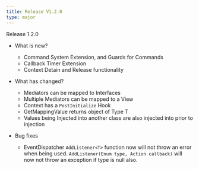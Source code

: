 ```yaml
---
title: Release V1.2.0
type: major
---
```


Release 1.2.0

* What is new?
  * Command System Extension, and Guards for Commands
  * Callback Timer Extension
  * Context Detain and Release functionality

* What has changed?
  * Mediators can be mapped to Interfaces
  * Multiple Mediators can be mapped to a View
  * Context has a `PostInitialize` Hook
  * GetMappingValue<T> returns object of Type T
  * Values being Injected into another class are also injected into prior to injection

* Bug fixes
    * EventDispatcher `AddListener<T>` function now will not throw an error when being used. `AddListener(Enum type, Action callback)` will now not throw an exception if type is null also.
